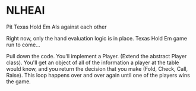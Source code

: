 # NLHEAI
Pit Texas Hold Em AIs against each other

Right now, only the hand evaluation logic is in place. Texas Hold Em game run to come...

Pull down the code.
You'll implement a Player. (Extend the abstract Player class).
You'll get an object of all of the information a player at the table would know,
        and you return the decision that you make (Fold, Check, Call, Raise).
        This loop happens over and over again until one of the players wins the game.
